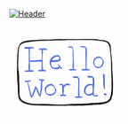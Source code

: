[![Header]( "Header")]()





<img src="https://github.com/NabeelMS01/assets/blob/main/giphy.gif?raw=true" width="200px">
